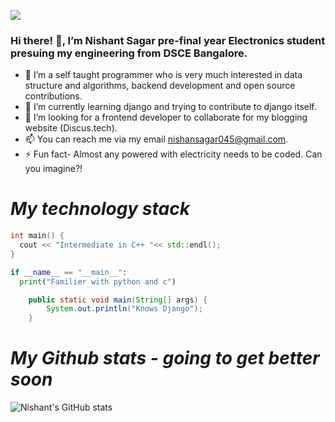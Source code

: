 ![](http://www.infragistics.com/community/cfs-filesystemfile.ashx/__key/CommunityServer.Blogs.Components.WeblogFiles/d-coding/2043.Bill-Gates.jpg)
<!-- ![](https://cdn.quotesgram.com/img/60/29/809615381-punitionis8.jpg) -->
### Hi there! 👋, I’m Nishant Sagar pre-final year Electronics student presuing my engineering from DSCE Bangalore.
<!-- - 👋 Hi, I’m Nishant Sagar pre-final year Electronics student presuing my engineering from DSCE Bangalore. -->
- 👀 I’m a self taught programmer who is very much interested in data structure and algorithms, backend development and open source contributions.
- 🌱 I’m currently learning django and trying to contribute to django itself.
- 💞️ I’m looking for a frontend developer to collaborate for my blogging website (Discus.tech).
- 📫 You can reach me via my email nishansagar045@gmail.com.
- ⚡ Fun fact- Almost any powered with electricity needs to be coded. Can you imagine?! 

# *My technology stack*
```cpp
int main() {
  cout << "Intermediate in C++ "<< std::endl();
}
```
```Python
if __name__ == "__main__":
  print("Familier with python and c")
```
```java
    public static void main(String[] args) {
        System.out.println("Knows Django");
    }
```
# *My Github stats - going to get better soon*
![Nishant's GitHub stats](https://github-readme-stats.vercel.app/api?username=Nishant-Sagar&theme=vue&show_icons=true)

